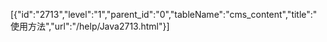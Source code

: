 [{"id":"2713","level":"1","parent_id":"0","tableName":"cms_content","title":"使用方法","url":"/help/Java2713.html"}]